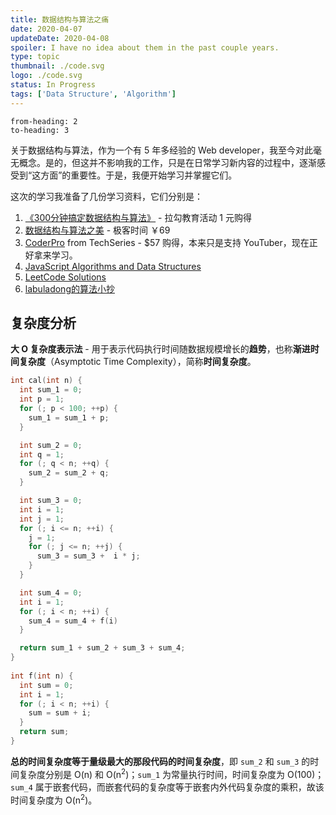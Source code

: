 ```yaml
---
title: 数据结构与算法之痛
date: 2020-04-07
updateDate: 2020-04-08
spoiler: I have no idea about them in the past couple years.
type: topic
thumbnail: ./code.svg
logo: ./code.svg
status: In Progress
tags: ['Data Structure', 'Algorithm']
---
```


```toc
from-heading: 2
to-heading: 3
```

关于数据结构与算法，作为一个有 5 年多经验的 Web developer，我至今对此毫无概念。是的，但这并不影响我的工作，只是在日常学习新内容的过程中，逐渐感受到“这方面”的重要性。于是，我便开始学习并掌握它们。

这次的学习我准备了几份学习资料，它们分别是：

1. [《300分钟搞定数据结构与算法》](https://kaiwu.lagou.com/course/courseInfo.htm?courseId=3#/content) - 拉勾教育活动 1 元购得
2. [数据结构与算法之美](https://time.geekbang.org/column/intro/100017301) - 极客时间 ￥69
3. [CoderPro](https://www.techseries.dev/coderpro) from TechSeries - $57 购得，本来只是支持 YouTuber，现在正好拿来学习。
4. [JavaScript Algorithms and Data Structures](https://github.com/trekhleb/javascript-algorithms)
5. [LeetCode Solutions](https://github.com/azl397985856/leetcode)
6. [labuladong的算法小抄](https://labuladong.gitbook.io/algo/)

<!-- ![](./tech_interview.png) -->

## 复杂度分析

**大 O 复杂度表示法** - 用于表示代码执行时间随数据规模增长的**趋势**，也称**渐进时间复杂度**（Asymptotic Time Complexity），简称**时间复杂度**。

```cpp
int cal(int n) {
  int sum_1 = 0;
  int p = 1;
  for (; p < 100; ++p) {
    sum_1 = sum_1 + p;
  }

  int sum_2 = 0;
  int q = 1;
  for (; q < n; ++q) {
    sum_2 = sum_2 + q;
  }

  int sum_3 = 0;
  int i = 1;
  int j = 1;
  for (; i <= n; ++i) {
    j = 1; 
    for (; j <= n; ++j) {
      sum_3 = sum_3 +  i * j;
    }
  }

  int sum_4 = 0;
  int i = 1;
  for (; i < n; ++i) {
    sum_4 = sum_4 + f(i)
  }

  return sum_1 + sum_2 + sum_3 + sum_4;
}
 
int f(int n) {
  int sum = 0;
  int i = 1;
  for (; i < n; ++i) {
    sum = sum + i;
  } 
  return sum;
}
```

**总的时间复杂度等于量级最大的那段代码的时间复杂度**，即 `sum_2` 和 `sum_3` 的时间复杂度分别是 O(n) 和 O(n<sup>2</sup>)；`sum_1` 为常量执行时间，时间复杂度为 O(100)；`sum_4` 属于嵌套代码，而嵌套代码的复杂度等于嵌套内外代码复杂度的乘积，故该时间复杂度为 O(n<sup>2</sup>)。


